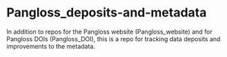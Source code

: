 # Pangloss_deposits-and-metadata
In addition to repos for the Pangloss website (Pangloss_website) and for Pangloss DOIs (Pangloss_DOI), this is a repo for tracking data deposits and improvements to the metadata.
